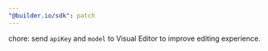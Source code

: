 ```yaml
---
"@builder.io/sdk": patch
---
```


chore: send `apiKey` and `model` to Visual Editor to improve editing experience.
